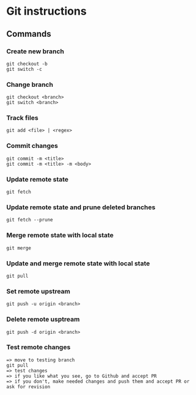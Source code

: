 # Git instructions

## Commands

### Create new branch

    git checkout -b
    git switch -c

### Change branch

    git checkout <branch>
    git switch <branch>

### Track files

    git add <file> | <regex>

### Commit changes

    git commit -m <title>
    git commit -m <title> -m <body>

### Update remote state

    git fetch

### Update remote state and prune deleted branches

    git fetch --prune

### Merge remote state with local state

    git merge

### Update and merge remote state with local state

    git pull

### Set remote upstream

    git push -u origin <branch>

### Delete remote usptream

    git push -d origin <branch>

### Test remote changes

    => move to testing branch
    git pull
    => test changes
    => if you like what you see, go to Github and accept PR
    => if you don't, make needed changes and push them and accept PR or ask for revision
